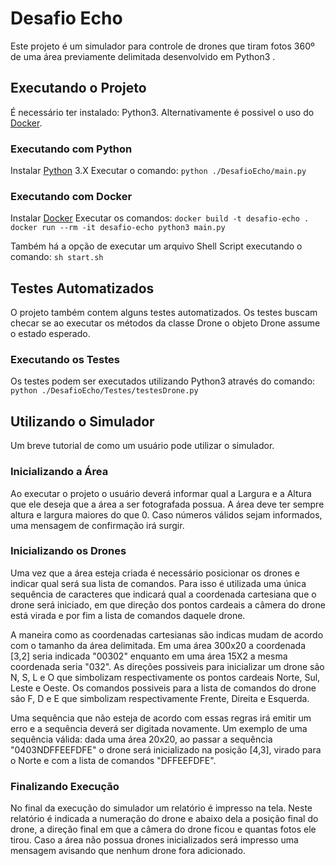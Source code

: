 ﻿
# Desafio Echo

Este projeto é um simulador para controle de drones que tiram fotos 360º de uma área previamente delimitada desenvolvido em Python3 . 	

## Executando o Projeto
É necessário ter instalado: Python3.
Alternativamente é possivel o uso do [Docker](https://www.docker.com/).

### Executando com Python
Instalar [Python](https://www.python.org/downloads/) 3.X
Executar o comando:
`python ./DesafioEcho/main.py`

### Executando com Docker
Instalar [Docker](https://docs.docker.com/install/)
Executar os comandos:
`docker build -t desafio-echo .`
`docker run --rm -it desafio-echo python3 main.py`

Também há a opção de executar um arquivo Shell Script executando o comando:
`sh start.sh`

## Testes Automatizados
O projeto também contem alguns testes automatizados.
Os testes buscam checar se ao executar os métodos da classe Drone o objeto Drone assume o estado esperado.

### Executando os Testes
Os testes podem ser executados utilizando  Python3 através do comando:
`python ./DesafioEcho/Testes/testesDrone.py`

## Utilizando o Simulador
Um breve tutorial de como um usuário pode utilizar o simulador.

### Inicializando a Área
Ao executar o projeto o usuário deverá informar qual a Largura e a Altura que ele deseja que a área a ser fotografada possua. A área deve ter sempre altura e largura maiores do que 0. Caso números válidos sejam informados, uma mensagem de confirmação irá surgir.
### Inicializando os Drones
Uma vez que a área esteja criada é necessário posicionar os drones e indicar qual  será sua lista de comandos. Para isso é utilizada uma única sequência de caracteres que indicará qual a coordenada cartesiana que o drone será iniciado, em que direção dos pontos cardeais a câmera do drone está virada e por fim a lista de comandos daquele drone.

A maneira como as coordenadas cartesianas são indicas mudam de acordo com o tamanho da área delimitada. Em uma área 300x20 a coordenada [3,2] seria indicada "00302" enquanto em uma área 15X2 a mesma coordenada seria "032".
As direções possiveis para inicializar um drone são N, S, L e O que simbolizam respectivamente os pontos cardeais Norte, Sul, Leste e Oeste.
Os comandos possiveis para a lista de comandos do drone são F, D e E que simbolizam respectivamente Frente, Direita e Esquerda.

Uma sequência que não esteja de acordo com essas regras irá emitir um erro e a sequência deverá ser digitada novamente.
Um exemplo de uma sequência válida: dada uma área 20x20, ao passar a sequência "0403NDFFEEFDFE" o drone será inicializado na posição [4,3], virado para o Norte e com a lista de comandos "DFFEEFDFE".

### Finalizando Execução
No final da execução do simulador um relatório é impresso na tela. Neste relatório é indicada a numeração do drone e abaixo dela a posição final do drone, a direção final em que a câmera do drone ficou e quantas fotos ele tirou.
Caso a área não possua drones inicializados será impresso uma mensagem avisando que nenhum drone fora adicionado.


